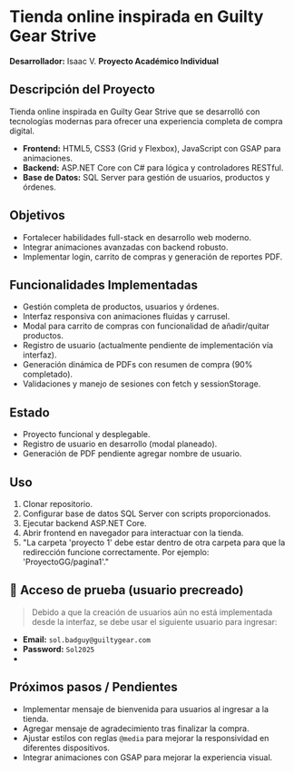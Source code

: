 # Tienda online inspirada en Guilty Gear Strive

**Desarrollador:** Isaac V.
**Proyecto Académico Individual**

## Descripción del Proyecto
Tienda online inspirada en Guilty Gear Strive que se desarrolló con tecnologías modernas para ofrecer una experiencia completa de compra digital.

- **Frontend:** HTML5, CSS3 (Grid y Flexbox), JavaScript con GSAP para animaciones.  
- **Backend:** ASP.NET Core con C# para lógica y controladores RESTful.  
- **Base de Datos:** SQL Server para gestión de usuarios, productos y órdenes.

## Objetivos
- Fortalecer habilidades full-stack en desarrollo web moderno.  
- Integrar animaciones avanzadas con backend robusto.  
- Implementar login, carrito de compras y generación de reportes PDF.

## Funcionalidades Implementadas
- Gestión completa de productos, usuarios y órdenes.  
- Interfaz responsiva con animaciones fluidas y carrusel.  
- Modal para carrito de compras con funcionalidad de añadir/quitar productos.  
- Registro de usuario (actualmente pendiente de implementación vía interfaz).  
- Generación dinámica de PDFs con resumen de compra (90% completado).  
- Validaciones y manejo de sesiones con fetch y sessionStorage.

## Estado
- Proyecto funcional y desplegable.  
- Registro de usuario en desarrollo (modal planeado).  
- Generación de PDF pendiente agregar nombre de usuario.

## Uso
1. Clonar repositorio.  
2. Configurar base de datos SQL Server con scripts proporcionados.  
3. Ejecutar backend ASP.NET Core.  
4. Abrir frontend en navegador para interactuar con la tienda.
5. "La carpeta 'proyecto 1' debe estar dentro de otra carpeta para que la redirección funcione correctamente. Por ejemplo: 'ProyectoGG/pagina1'."

## 🔐 Acceso de prueba (usuario precreado)

> Debido a que la creación de usuarios aún no está implementada desde la interfaz, se debe usar el siguiente usuario para ingresar:
- **Email:** `sol.badguy@guiltygear.com`  
- **Password:** `Sol2025`
- 

## Próximos pasos / Pendientes
- Implementar mensaje de bienvenida para usuarios al ingresar a la tienda.  
- Agregar mensaje de agradecimiento tras finalizar la compra.  
- Ajustar estilos con reglas `@media` para mejorar la responsividad en diferentes dispositivos.  
- Integrar animaciones con GSAP para mejorar la experiencia visual.
